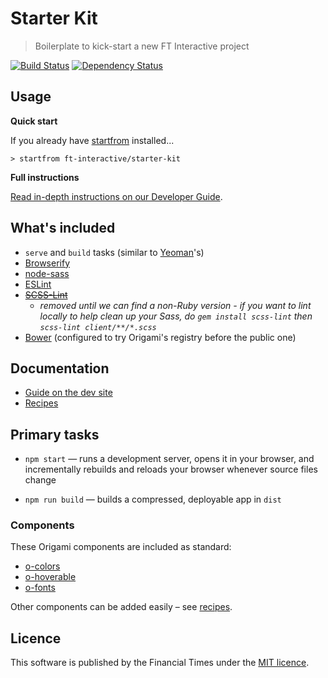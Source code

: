 # Starter Kit

> Boilerplate to kick-start a new FT Interactive project

[![Build Status][travis-image]][travis-url] [![Dependency Status][devdeps-image]][devdeps-url]

## Usage

**Quick start**

If you already have [startfrom](https://github.com/callumlocke/startfrom) installed...

```shell
> startfrom ft-interactive/starter-kit
```

**Full instructions**

[Read in-depth instructions on our Developer Guide](https://ft-interactive.github.io/guides/starter-kit/).

## What's included

- `serve` and `build` tasks (similar to [Yeoman](http://yeoman.io/learning/index.html)'s)
- [Browserify](http://browserify.org/)
- [node-sass](https://github.com/sass/node-sass)
- [ESLint](http://eslint.org/)
- ~~[SCSS-Lint](https://github.com/causes/scss-lint)~~
  - *removed until we can find a non-Ruby version - if you want to lint locally to help clean up your Sass, do `gem install scss-lint` then `scss-lint client/**/*.scss`*
- [Bower](http://bower.io/) (configured to try Origami's registry before the public one)

## Documentation

- [Guide on the dev site](http://ft-interactive.github.io/guides/starter-kit/)
- [Recipes](docs/recipes/README.md)


## Primary tasks

- `npm start` — runs a development server, opens it in your browser, and incrementally rebuilds and reloads your browser whenever source files change

- `npm run build` — builds a compressed, deployable app in `dist`


### Components

These Origami components are included as standard:

- [o-colors](http://registry.origami.ft.com/components/o-colors)
- [o-hoverable](http://registry.origami.ft.com/components/o-hoverable)
- [o-fonts](http://registry.origami.ft.com/components/o-fonts)

Other components can be added easily – see [recipes](docs/recipes/README.md).

## Licence
This software is published by the Financial Times under the [MIT licence](http://opensource.org/licenses/MIT).

<!-- badge URLs -->
[travis-url]: http://travis-ci.org/ft-interactive/starter-kit
[travis-image]: https://img.shields.io/travis/ft-interactive/starter-kit.svg?style=flat-square

[devdeps-url]: https://david-dm.org/ft-interactive/starter-kit#info=devDependencies
[devdeps-image]: https://img.shields.io/david/dev/ft-interactive/starter-kit.svg?style=flat-square
